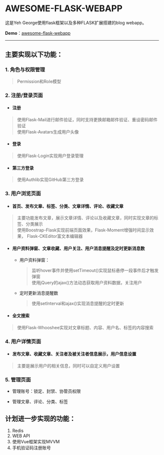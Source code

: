 # AWESOME-FLASK-WEBAPP

这是Yeh George使用flask框架以及多种FLASK扩展搭建的blog webapp。

**Demo**：[awesome-flask-webapp](http://yeh.pythonanywhere.com)
 
---

## 主要实现以下功能：

### 1. 角色与权限管理  

> Permission和Role模型 

 
### 2. 注册/登录页面
+ #### 注册  
> 使用Flask-Mail进行邮件验证，同时支持更换邮箱邮件验证、重设密码邮件验证  
> 使用Flask-Avatars生成用户头像
+ #### 登录  
> 使用Flask-Login实现用户登录管理  

+ #### 第三方登录  
> 使用Authlib实现GitHub第三方登录

### 3. 用户浏览页面
+ #### 首页、发布文章、标签、分类、文章详情、评论、收藏文章
> 主要功能发布文章，展示文章详情、评论以及收藏文章，同时实现文章的标签、分类展示  
> 使用Boostrap-Flask实现前端页面效果，Flask-Moment增强时间显示效果， Flask-CKEditor富文本编辑器


+ #### 用户资料弹窗、文章收藏、用户关注、用户消息提醒及定时更新消息数  
    + 用户资料弹窗：
      > 监听hover事件并使用setTimeout()实现鼠标悬停一段事件后才触发弹窗  
      > 使用jQuery的ajax()方法动态获取用户资料数据，关注用户  
    + 定时更新消息提醒数  
      > 使用setInterval和ajax()实现消息提醒的定时更新  
  
  
+ #### 全文搜索  
> 使用Flask-Whooshee实现对文章标题、内容、用户名、标签的内容搜索

### 4. 用户详情页面
+ #### 发布文章、收藏文章、关注者及被关注者信息展示，用户信息设置  
> 主要是展示用户的相关信息，同时可以自定义用户设置

### 5. 管理页面
+ 管理账号：锁定、封禁、协管员权限  

+ 管理文章、评论、分类、标签


## 计划进一步实现的功能：
1. Redis
2. WEB API
4. 使用Vue框架实现MVVM
3. 手机验证码注册账号
